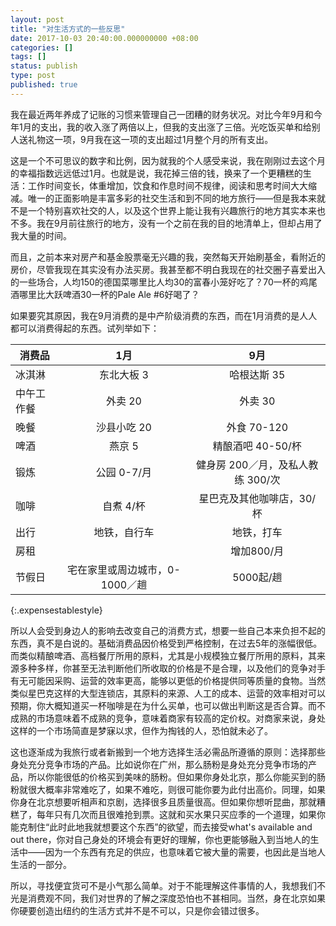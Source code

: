 ```yaml
---
layout: post
title: "对生活方式的一些反思"
date: 2017-10-03 20:40:00.000000000 +08:00
categories: []
tags: []
status: publish
type: post
published: true
---
```


我在最近两年养成了记账的习惯来管理自己一团糟的财务状况。对比今年9月和今年1月的支出，我的收入涨了两倍以上，但我的支出涨了三倍。光吃饭买单和给别人送礼物这一项，9月我在这一项的支出超过1月整个月的所有支出。

这是一个不可思议的数字和比例，因为就我的个人感受来说，我在刚刚过去这个月的幸福指数远远低过1月。也就是说，我花掉三倍的钱，换来了一个更糟糕的生活：工作时间变长，体重增加，饮食和作息时间不规律，阅读和思考时间大大缩减。唯一的正面影响是丰富多彩的社交生活和到不同的地方旅行——但是我本来就不是一个特别喜欢社交的人，以及这个世界上能让我有兴趣旅行的地方其实本来也不多。我在9月前往旅行的地方，没有一个之前在我的目的地清单上，但却占用了我大量的时间。

而且，之前本来对房产和基金股票毫无兴趣的我，突然每天开始刷基金，看附近的房价，尽管我现在其实没有办法买房。我甚至都不明白我现在的社交圈子喜爱出入的一些场合，人均150的德国菜哪里比人均30的富春小笼好吃了？70一杯的鸡尾酒哪里比大跃啤酒30一杯的Pale Ale #6好喝了？

如果要究其原因，我在9月消费的是中产阶级消费的东西，而在1月消费的是人人都可以消费得起的东西。试列举如下：


| 消费品        | 1月           | 9月  |
| ------------- |:-------------:| :-----:|
| 冰淇淋      	| 东北大板 3 		| 哈根达斯 35 		|
| 中午工作餐     	| 外卖 20      	| 外卖 30 			|
| 晚餐	 		| 沙县小吃 20    	| 外食 70-120		|
| 啤酒	 		| 燕京 5		   	| 精酿酒吧 40-50/杯	|
| 锻炼	 		| 公园 0-7/月    	| 健身房 200／月，及私人教练 300/次	|
| 咖啡		 	| 自煮 4/杯    	| 星巴克及其他咖啡店，30/杯	|
| 出行	 		| 地铁，自行车    	| 地铁，打车	|
| 房租	 		|       		| 增加800/月	|
| 节假日	 		| 宅在家里或周边城市，0-1000／趟    	|    5000起/趟	|
{:.expensestablestyle}





所以人会受到身边人的影响去改变自己的消费方式，想要一些自己本来负担不起的东西，真不是白说的。基础消费品因价格受到严格控制，在过去5年的涨幅很低。而类似精酿啤酒、高档餐厅所用的原料，尤其是小规模独立餐厅所用的原料，其来源多种多样，你甚至无法判断他们所收取的价格是不是合理，以及他们的竞争对手有无可能因采购、运营的效率更高，能够以更低的价格提供同等质量的食物。当然类似星巴克这样的大型连锁店，其原料的来源、人工的成本、运营的效率相对可以预期，你大概知道买一杯咖啡是在为什么买单，也可以做出判断这是否合算。而不成熟的市场意味着不成熟的竞争，意味着商家有较高的定价权。对商家来说，身处这样的一个市场简直是梦寐以求，但作为掏钱的人，恐怕就未必了。

这也逐渐成为我旅行或者新搬到一个地方选择生活必需品所遵循的原则：选择那些身处充分竞争市场的产品。比如说你在广州，那么肠粉是身处充分竞争市场的产品，所以你能很低的价格买到美味的肠粉。但如果你身处北京，那么你能买到的肠粉就很大概率非常难吃了，如果不难吃，则很可能你要为此付出高价。同理，如果你身在北京想要听相声和京剧，选择很多且质量很高。但如果你想听昆曲，那就糟糕了，每年只有几次而且很难抢到票。这就和买水果只买应季的一个道理，如果你能克制住“此时此地我就想要这个东西”的欲望，而去接受what's available and out there，你对自己身处的环境会有更好的理解，你也更能够融入到当地人的生活中——因为一个东西有充足的供应，也意味着它被大量的需要，也因此是当地人生活的一部分。

所以，寻找便宜货可不是小气那么简单。对于不能理解这件事情的人，我想我们不光是消费观不同，我们对世界的了解之深度恐怕也不甚相同。当然，身在北京如果你硬要创造出纽约的生活方式并不是不可以，只是你会错过很多。